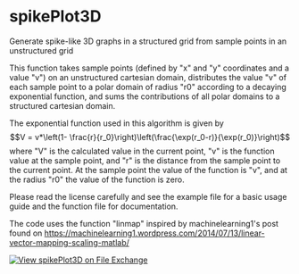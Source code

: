 # spikePlot3D
Generate spike-like 3D graphs in a structured grid from sample
points in an unstructured grid

This function takes sample points (defined by "x" and "y" coordinates
and a value "v") on an unstructured cartesian domain, distributes the 
value "v" of each sample point to a polar domain of radius "r0" 
according to a decaying exponential function, and sums the 
contributions of all polar domains to a structured cartesian domain.

The exponential function used in this algorithm is given by 
$$V = v*\left(1- \frac{r}{r_0}\right)\left(\frac{\exp(r_0-r)}{\exp(r_0)}\right)$$
where "V" is the calculated value in the current point, "v" is the 
function value at the sample point, and "r" is the distance from the 
sample point to the current point. At the sample point the value of the
function is "v", and at the radius "r0" the value of the function is
zero.

Please read the license carefully and see the example file for a basic usage 
guide and the function file for documentation. 

The code uses the function "linmap" inspired by machinelearning1's post found on
https://machinelearning1.wordpress.com/2014/07/13/linear-vector-mapping-scaling-matlab/

[![View spikePlot3D on File Exchange](https://www.mathworks.com/matlabcentral/images/matlab-file-exchange.svg)](https://www.mathworks.com/matlabcentral/fileexchange/156822-spikeplot3d)
